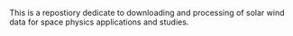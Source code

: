 This is a repostiory dedicate to downloading and processing of solar wind data for space physics applications and studies.
